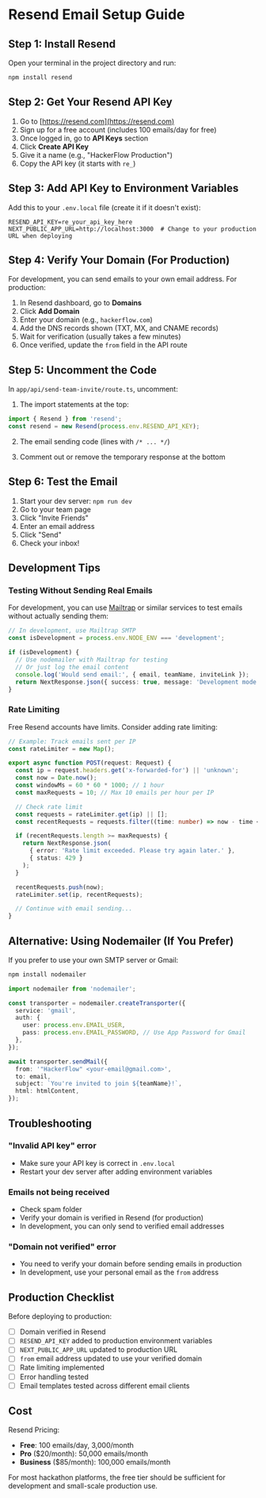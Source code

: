# Resend Email Setup Guide

## Step 1: Install Resend

Open your terminal in the project directory and run:

```bash
npm install resend
```

## Step 2: Get Your Resend API Key

1. Go to [https://resend.com](https://resend.com)
2. Sign up for a free account (includes 100 emails/day for free)
3. Once logged in, go to **API Keys** section
4. Click **Create API Key**
5. Give it a name (e.g., "HackerFlow Production")
6. Copy the API key (it starts with `re_`)

## Step 3: Add API Key to Environment Variables

Add this to your `.env.local` file (create it if it doesn't exist):

```env
RESEND_API_KEY=re_your_api_key_here
NEXT_PUBLIC_APP_URL=http://localhost:3000  # Change to your production URL when deploying
```

## Step 4: Verify Your Domain (For Production)

For development, you can send emails to your own email address. For production:

1. In Resend dashboard, go to **Domains**
2. Click **Add Domain**
3. Enter your domain (e.g., `hackerflow.com`)
4. Add the DNS records shown (TXT, MX, and CNAME records)
5. Wait for verification (usually takes a few minutes)
6. Once verified, update the `from` field in the API route

## Step 5: Uncomment the Code

In `app/api/send-team-invite/route.ts`, uncomment:

1. The import statements at the top:
```typescript
import { Resend } from 'resend';
const resend = new Resend(process.env.RESEND_API_KEY);
```

2. The email sending code (lines with `/* ... */`)

3. Comment out or remove the temporary response at the bottom

## Step 6: Test the Email

1. Start your dev server: `npm run dev`
2. Go to your team page
3. Click "Invite Friends"
4. Enter an email address
5. Click "Send"
6. Check your inbox!

## Development Tips

### Testing Without Sending Real Emails

For development, you can use [Mailtrap](https://mailtrap.io) or similar services to test emails without actually sending them:

```typescript
// In development, use Mailtrap SMTP
const isDevelopment = process.env.NODE_ENV === 'development';

if (isDevelopment) {
  // Use nodemailer with Mailtrap for testing
  // Or just log the email content
  console.log('Would send email:', { email, teamName, inviteLink });
  return NextResponse.json({ success: true, message: 'Development mode' });
}
```

### Rate Limiting

Free Resend accounts have limits. Consider adding rate limiting:

```typescript
// Example: Track emails sent per IP
const rateLimiter = new Map();

export async function POST(request: Request) {
  const ip = request.headers.get('x-forwarded-for') || 'unknown';
  const now = Date.now();
  const windowMs = 60 * 60 * 1000; // 1 hour
  const maxRequests = 10; // Max 10 emails per hour per IP

  // Check rate limit
  const requests = rateLimiter.get(ip) || [];
  const recentRequests = requests.filter((time: number) => now - time < windowMs);

  if (recentRequests.length >= maxRequests) {
    return NextResponse.json(
      { error: 'Rate limit exceeded. Please try again later.' },
      { status: 429 }
    );
  }

  recentRequests.push(now);
  rateLimiter.set(ip, recentRequests);

  // Continue with email sending...
}
```

## Alternative: Using Nodemailer (If You Prefer)

If you prefer to use your own SMTP server or Gmail:

```bash
npm install nodemailer
```

```typescript
import nodemailer from 'nodemailer';

const transporter = nodemailer.createTransporter({
  service: 'gmail',
  auth: {
    user: process.env.EMAIL_USER,
    pass: process.env.EMAIL_PASSWORD, // Use App Password for Gmail
  },
});

await transporter.sendMail({
  from: '"HackerFlow" <your-email@gmail.com>',
  to: email,
  subject: `You're invited to join ${teamName}!`,
  html: htmlContent,
});
```

## Troubleshooting

### "Invalid API key" error
- Make sure your API key is correct in `.env.local`
- Restart your dev server after adding environment variables

### Emails not being received
- Check spam folder
- Verify your domain is verified in Resend (for production)
- In development, you can only send to verified email addresses

### "Domain not verified" error
- You need to verify your domain before sending emails in production
- In development, use your personal email as the `from` address

## Production Checklist

Before deploying to production:

- [ ] Domain verified in Resend
- [ ] `RESEND_API_KEY` added to production environment variables
- [ ] `NEXT_PUBLIC_APP_URL` updated to production URL
- [ ] `from` email address updated to use your verified domain
- [ ] Rate limiting implemented
- [ ] Error handling tested
- [ ] Email templates tested across different email clients

## Cost

Resend Pricing:
- **Free**: 100 emails/day, 3,000/month
- **Pro** ($20/month): 50,000 emails/month
- **Business** ($85/month): 100,000 emails/month

For most hackathon platforms, the free tier should be sufficient for development and small-scale production use.
